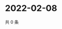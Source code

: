 # 2022-02-08

共 0 条

<!-- BEGIN WEIBO -->
<!-- 最后更新时间 Tue Feb 08 2022 08:53:50 GMT+0800 (China Standard Time) -->

<!-- END WEIBO -->
